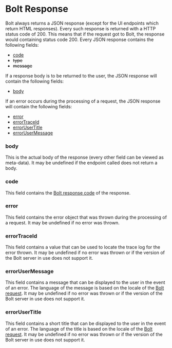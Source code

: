 # Bolt Response

Bolt always returns a JSON response \(except for the UI endpoints which return HTML responses\). Every such response is returned with a HTTP status code of 200. This means that if the request got to Bolt, the response would containing status code 200. Every JSON response contains the following fields:

* [code](#code)
* ~~type~~
* ~~message~~

If a response body is to be returned to the user, the JSON response will contain the following fields:

* [body](#body)

If an error occurs during the processing of a request, the JSON response will contain the following fields:

* [error](#error)
* [errorTraceId](#errortraceid)
* [errorUserTitle](#errorusertitle)
* [errorUserMessage](#errorusermessage)

### body

This is the actual body of the response \(every other field can be viewed as meta-data\). It may be undefined if the endpoint called does not return a body.

### code

This field contains the [Bolt response code](/bolt-response-codes.md) of the response.

### error

This field contains the error object that was thrown during the processing of a request. It may be undefined if no error was thrown.

### errorTraceId

This field contains a value that can be used to locate the trace log for the error thrown. It may be undefined if no error was thrown or if the version of the Bolt server in use does not support it.

### errorUserMessage

This field contains a message that can be displayed to the user in the event of an error. The language of the message is based on the locale of the [Bolt request](/bolt-request.md). It may be undefined if no error was thrown or if the version of the Bolt server in use does not support it.

### errorUserTitle

This field contains a short title that can be displayed to the user in the event of an error. The language of the title is based on the locale of the [Bolt request](/bolt-request.md). It may be undefined if no error was thrown or if the version of the Bolt server in use does not support it.

